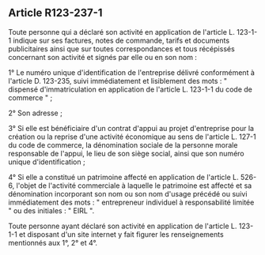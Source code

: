 Article R123-237-1
----
Toute personne qui a déclaré son activité en application de l'article L. 123-1-1
indique sur ses factures, notes de commande, tarifs et documents publicitaires
ainsi que sur toutes correspondances et tous récépissés concernant son activité
et signés par elle ou en son nom :

1° Le numéro unique d'identification de l'entreprise délivré conformément à
l'article D. 123-235, suivi immédiatement et lisiblement des mots : " dispensé
d'immatriculation en application de l'article L. 123-1-1 du code de commerce " ;

2° Son adresse ;

3° Si elle est bénéficiaire d'un contrat d'appui au projet d'entreprise pour la
création ou la reprise d'une activité économique au sens de l'article L. 127-1
du code de commerce, la dénomination sociale de la personne morale responsable
de l'appui, le lieu de son siège social, ainsi que son numéro unique
d'identification ;

4° Si elle a constitué un patrimoine affecté en application de l'article L.
526-6, l'objet de l'activité commerciale à laquelle le patrimoine est affecté et
sa dénomination incorporant son nom ou son nom d'usage précédé ou suivi
immédiatement des mots : " entrepreneur individuel à responsabilité limitée " ou
des initiales : " EIRL ".

Toute personne ayant déclaré son activité en application de l'article L. 123-1-1
et disposant d'un site internet y fait figurer les renseignements mentionnés aux
1°, 2° et 4°.
